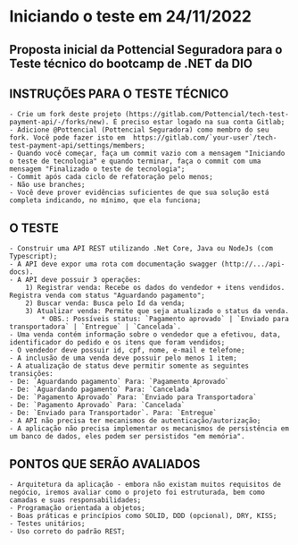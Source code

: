 # Iniciando o teste em 24/11/2022

## Proposta inicial da Pottencial Seguradora para o Teste técnico do bootcamp de .NET da DIO

## INSTRUÇÕES PARA O TESTE TÉCNICO

    - Crie um fork deste projeto (https://gitlab.com/Pottencial/tech-test-payment-api/-/forks/new). É preciso estar logado na sua conta Gitlab;
    - Adicione @Pottencial (Pottencial Seguradora) como membro do seu fork. Você pode fazer isto em  https://gitlab.com/`your-user`/tech-test-payment-api/settings/members;
    - Quando você começar, faça um commit vazio com a mensagem "Iniciando o teste de tecnologia" e quando terminar, faça o commit com uma mensagem "Finalizado o teste de tecnologia";
    - Commit após cada ciclo de refatoração pelo menos;
    - Não use branches;
    - Você deve prover evidências suficientes de que sua solução está completa indicando, no mínimo, que ela funciona;

## O TESTE

    - Construir uma API REST utilizando .Net Core, Java ou NodeJs (com Typescript);
    - A API deve expor uma rota com documentação swagger (http://.../api-docs).
    - A API deve possuir 3 operações:
        1) Registrar venda: Recebe os dados do vendedor + itens vendidos. Registra venda com status "Aguardando pagamento";
        2) Buscar venda: Busca pelo Id da venda;
        3) Atualizar venda: Permite que seja atualizado o status da venda.
            * OBS.: Possíveis status: `Pagamento aprovado` | `Enviado para transportadora` | `Entregue` | `Cancelada`.
    - Uma venda contém informação sobre o vendedor que a efetivou, data, identificador do pedido e os itens que foram vendidos;
    - O vendedor deve possuir id, cpf, nome, e-mail e telefone;
    - A inclusão de uma venda deve possuir pelo menos 1 item;
    - A atualização de status deve permitir somente as seguintes transições: 
    - De: `Aguardando pagamento` Para: `Pagamento Aprovado`
    - De: `Aguardando pagamento` Para: `Cancelada`
    - De: `Pagamento Aprovado` Para: `Enviado para Transportadora`
    - De: `Pagamento Aprovado` Para: `Cancelada`
    - De: `Enviado para Transportador`. Para: `Entregue`
    - A API não precisa ter mecanismos de autenticação/autorização;
    - A aplicação não precisa implementar os mecanismos de persistência em um banco de dados, eles podem ser persistidos "em memória".

## PONTOS QUE SERÃO AVALIADOS

    - Arquitetura da aplicação - embora não existam muitos requisitos de negócio, iremos avaliar como o projeto foi estruturada, bem como camadas e suas responsabilidades;
    - Programação orientada a objetos;
    - Boas práticas e princípios como SOLID, DDD (opcional), DRY, KISS;
    - Testes unitários;
    - Uso correto do padrão REST;
